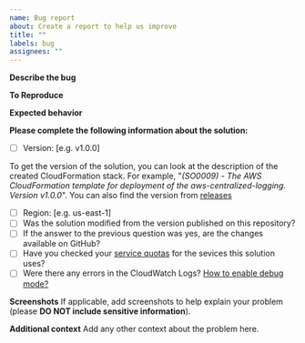 ```yaml
---
name: Bug report
about: Create a report to help us improve
title: ""
labels: bug
assignees: ""
---
```


**Describe the bug**

<!--- A clear and concise description of what the bug is -->

**To Reproduce**

<!--- Steps to reproduce the behavior -->

**Expected behavior**

<!--- A clear and concise description of what you expected to happen -->

**Please complete the following information about the solution:**

- [ ] Version: [e.g. v1.0.0]

To get the version of the solution, you can look at the description of the created CloudFormation stack. For example, "_(SO0009) - The AWS CloudFormation template for deployment of the aws-centralized-logging. Version v1.0.0_". You can also find the version from [releases](https://github.com/aws-solutions/aws-centralized-logging/releases)

- [ ] Region: [e.g. us-east-1]
- [ ] Was the solution modified from the version published on this repository?
- [ ] If the answer to the previous question was yes, are the changes available on GitHub?
- [ ] Have you checked your [service quotas](https://docs.aws.amazon.com/general/latest/gr/aws_service_limits.html) for the sevices this solution uses?
- [ ] Were there any errors in the CloudWatch Logs? [How to enable debug mode?](https://docs.aws.amazon.com/solutions/latest/centralized-logging/appendix-d.html)

**Screenshots**
If applicable, add screenshots to help explain your problem (please **DO NOT include sensitive information**).

**Additional context**
Add any other context about the problem here.
